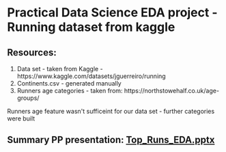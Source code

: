 <!DOCTYPE html>
<html>
<body>
    <h1>Practical Data Science EDA project - Running dataset from kaggle</h1>
    <h2>Resources:</h2>
    <ol>
      <li>Data set - taken from Kaggle - https://www.kaggle.com/datasets/jguerreiro/running</li>
      <li>Continents.csv - generated manually</li>
      <li>Runners age categories - taken from: https://northstowehalf.co.uk/age-groups/</li>
    </ol>  
    <p>Runners age feature wasn't sufficeint for our data set - further categories were built</p>
    <h2>Summary PP presentation: <a href="https://github.com/ShermanShani/DS_EDA_PROJECT/blob/main/Top_Runs_EDA.pptx">Top_Runs_EDA.pptx</a></h2>
</body>
</html>
